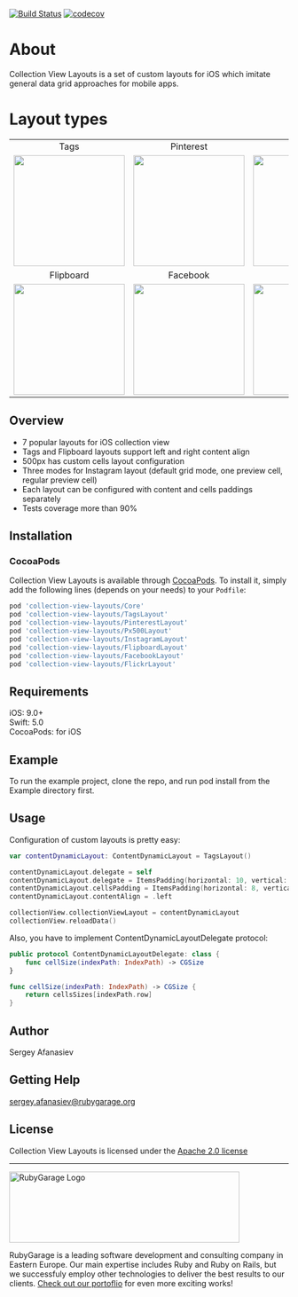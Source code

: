 [![Build Status](https://travis-ci.org/rubygarage/collection-view-layouts.svg?branch=master)](https://travis-ci.org/rubygarage/collection-view-layouts)
[![codecov](https://codecov.io/gh/rubygarage/collection-view-layouts/branch/master/graph/badge.svg)](https://codecov.io/gh/rubygarage/collection-view-layouts)

# About

Collection View Layouts is a set of custom layouts for iOS which imitate general data grid approaches for mobile apps.

# Layout types

<table>
  <tbody>
    <tr>
    	<td align="center">Tags</td>
    	<td align="center">Pinterest</td>
    	<td align="center">500px</td>
    	<td align="center">Instagram</td>
    </tr>
    <tr>
      <td><img src="https://github.com/rubygarage/collection-view-layouts/blob/master/assets/tags.png?raw=true" width="200"></td>
      <td><img src="https://github.com/rubygarage/collection-view-layouts/blob/master/assets/pinterest.png?raw=true" width="200"></td>
      <td><img src="https://github.com/rubygarage/collection-view-layouts/blob/master/assets/px500.png?raw=true" width="200"></td>
      <td><img src="https://github.com/rubygarage/collection-view-layouts/blob/master/assets/instagram.png?raw=true" width="200"></td>
    </tr>
    <tr>
    	<td align="center">Flipboard</td>
    	<td align="center">Facebook</td>
    	<td align="center">Flickr</td>
    </tr>
    <tr>
      <td><img src="https://github.com/rubygarage/collection-view-layouts/blob/master/assets/flipboard.png?raw=true" width="200"></td>
      <td><img src="https://github.com/rubygarage/collection-view-layouts/blob/master/assets/facebook.png?raw=true" width="200"></td>
      <td><img src="https://github.com/rubygarage/collection-view-layouts/blob/master/assets/flickr.png?raw=true" width="200"></td>
    </tr>
  </tbody>
</table>

## Overview
* 7 popular layouts for iOS collection view
* Tags and Flipboard layouts support left and right content align
* 500px has custom cells layout configuration
* Three modes for Instagram layout (default grid mode, one preview cell, regular preview cell)
* Each layout can be configured with content and cells paddings separately
* Tests coverage more than 90%

## Installation

### CocoaPods
Collection View Layouts is available through [CocoaPods](http://cocoapods.org). To install it, simply add the following lines (depends on your needs) to your `Podfile`:

```ruby
pod 'collection-view-layouts/Core'
pod 'collection-view-layouts/TagsLayout'
pod 'collection-view-layouts/PinterestLayout'
pod 'collection-view-layouts/Px500Layout'
pod 'collection-view-layouts/InstagramLayout'
pod 'collection-view-layouts/FlipboardLayout'
pod 'collection-view-layouts/FacebookLayout'
pod 'collection-view-layouts/FlickrLayout'
```

## Requirements

iOS: 9.0+  
Swift: 5.0  
CocoaPods: for iOS  

## Example
To run the example project, clone the repo, and run pod install from the Example directory first.

## Usage

Configuration of custom layouts is pretty easy:

```swift
var contentDynamicLayout: ContentDynamicLayout = TagsLayout()

contentDynamicLayout.delegate = self
contentDynamicLayout.delegate = ItemsPadding(horizontal: 10, vertical: 10)
contentDynamicLayout.cellsPadding = ItemsPadding(horizontal: 8, vertical: 8)
contentDynamicLayout.contentAlign = .left

collectionView.collectionViewLayout = contentDynamicLayout
collectionView.reloadData()
```

Also, you have to implement ContentDynamicLayoutDelegate protocol:

```swift
public protocol ContentDynamicLayoutDelegate: class {
    func cellSize(indexPath: IndexPath) -> CGSize
}

func cellSize(indexPath: IndexPath) -> CGSize {
    return cellsSizes[indexPath.row]
}
```


## Author

Sergey Afanasiev

## Getting Help

sergey.afanasiev@rubygarage.org

## License

Collection View Layouts is licensed under the [Apache 2.0 license](https://www.apache.org/licenses/LICENSE-2.0)

***

<a href="https://rubygarage.org/"><img src="https://github.com/rubygarage/collection-view-layouts/blob/master/assets/rubygarage.png?raw=true" alt="RubyGarage Logo" width="415" height="128"></a>

RubyGarage is a leading software development and consulting company in Eastern Europe. Our main expertise includes Ruby and Ruby on Rails, but we successfuly employ other technologies to deliver the best results to our clients. [Check out our portoflio](https://rubygarage.org/portfolio) for even more exciting works!
